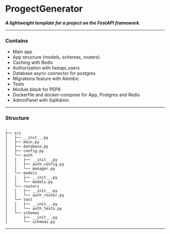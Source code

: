 # ProgectGenerator

***A lightweight template for a project on the FastAPI framework.***

___

### Contains

* Main app
* App structure (models, schemas, routers)
* Caching with Redis
* Authorization with fastapi_users
* Database async connector for postgres
* Migrations feature with Alembic
* Tests
* Module *black* for PEP8
* Dockerfile and docker-compose for App, Postgres and Redis
* AdminPanel with SqlAdmin

___

### Structure

```commandline
.
├── src
│   ├── __init__.py
│   ├── main.py
│   ├── database.py
│   ├── config.py
│   └── auth
│   │   ├── __init__.py
│   │   ├── auth_config.py
│   │   └── manager.py
│   └── models
│   │   ├── __init__.py
│   │   └── models.py
│   └── routers
│   │   ├── __init__.py
│   │   └── auth_router.py
│   └── test
│   │   ├── __init__.py
│   │   └── auth_tests.py
│   └── schemas
│       ├── __init__.py
│       └── schemas.py
```

___


